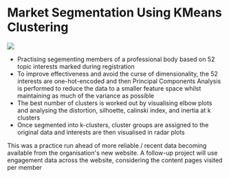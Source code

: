 # Market Segmentation Using KMeans Clustering
![](https://entrepreneurhandbook.co.uk/wp-content/uploads/2015/08/Segmenting-a-market.jpg.webp)

- Practising segementing members of a professional body based on 52 topic interests marked during registration
- To improve effectiveness and avoid the curse of dimensionality, the 52 interests are one-hot-encoded and then Principal Components Analysis is performed to reduce the data to a smaller feature space whilst maintaining as much of the variance as possible
- The best number of clusters is worked out by visualising elbow plots and analysing the distortion, silhoette, calinski index, and inertia at k clusters
- Once segmented into k-clusters, cluster groups are assigned to the original data and interests are then visualised in radar plots 

This was a practice run ahead of more reliable / recent data becoming available from the organisation's new website. A follow-up project will use engagement data across the website, considering the content pages visited per member
